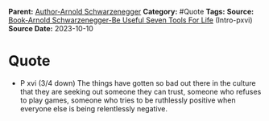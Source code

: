 
**Parent:**  [Author-Arnold Schwarzenegger](Author-Arnold%20Schwarzenegger.md)
**Category:** #Quote
**Tags:**
**Source:**  [Book-Arnold Schwarzenegger-Be Useful Seven Tools For Life](Book-Arnold%20Schwarzenegger-Be%20Useful%20Seven%20Tools%20For%20Life.md) (Intro-pxvi)
**Source Date:** 2023-10-10

# Quote
* P xvi (3/4 down) The things have gotten so bad out there in the culture that they are seeking out someone they can trust, someone who refuses to play  games, someone who tries to be ruthlessly positive when everyone else is being relentlessly negative.

